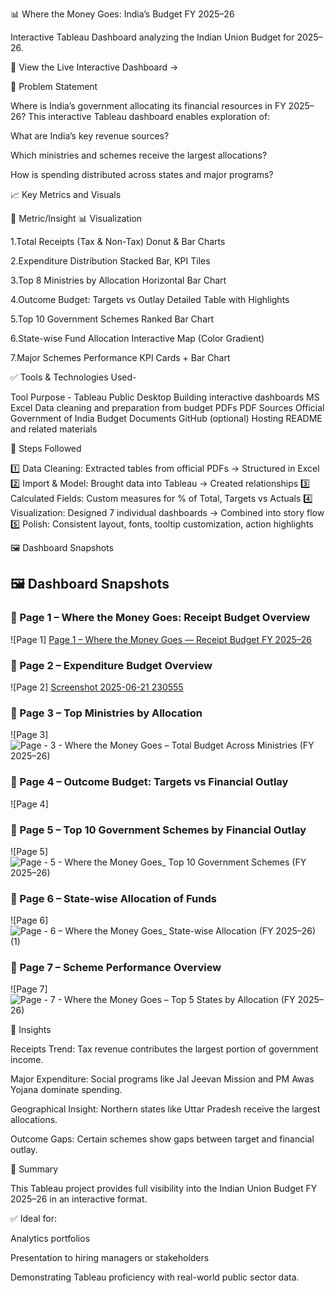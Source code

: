 
📊 Where the Money Goes: India’s Budget FY 2025–26

Interactive Tableau Dashboard analyzing the Indian Union Budget for 2025–26.

🔗 View the Live Interactive Dashboard →

🧠 Problem Statement

Where is India’s government allocating its financial resources in FY 2025–26?
This interactive Tableau dashboard enables exploration of:

What are India’s key revenue sources?

Which ministries and schemes receive the largest allocations?

How is spending distributed across states and major programs?

📈 Key Metrics and Visuals

📌 Metric/Insight	📊 Visualization

1.Total Receipts (Tax & Non-Tax)	Donut & Bar Charts

2.Expenditure Distribution	Stacked Bar, KPI Tiles

3.Top 8 Ministries by Allocation	Horizontal Bar Chart

4.Outcome Budget: Targets vs Outlay	Detailed Table with Highlights

5.Top 10 Government Schemes	Ranked Bar Chart

6.State-wise Fund Allocation	Interactive Map (Color Gradient)

7.Major Schemes Performance	KPI Cards + Bar Chart


✅ Tools & Technologies Used- 

Tool	Purpose -
Tableau Public Desktop	Building interactive dashboards
MS Excel	Data cleaning and preparation from budget PDFs
PDF Sources	Official Government of India Budget Documents
GitHub (optional)	Hosting README and related materials


🔧 Steps Followed

1️⃣ Data Cleaning: Extracted tables from official PDFs → Structured in Excel
2️⃣ Import & Model: Brought data into Tableau → Created relationships
3️⃣ Calculated Fields: Custom measures for % of Total, Targets vs Actuals
4️⃣ Visualization: Designed 7 individual dashboards → Combined into story flow
5️⃣ Polish: Consistent layout, fonts, tooltip customization, action highlights

🖼️ Dashboard Snapshots

## 🖼️ Dashboard Snapshots

### 📌 Page 1 – Where the Money Goes: Receipt Budget Overview
![Page 1]  [Page 1 – Where the Money Goes — Receipt Budget FY 2025–26](https://github.com/user-attachments/assets/d89d7994-a075-4d63-88ef-65a516d7140e)


### 📌 Page 2 – Expenditure Budget Overview
![Page 2]  [Screenshot 2025-06-21 230555](https://github.com/user-attachments/assets/88326736-0a98-4b13-88ab-d9c0a81c47f9)


### 📌 Page 3 – Top Ministries by Allocation
![Page 3]  ![Page - 3 - Where the Money Goes – Total Budget Across Ministries (FY 2025–26)](https://github.com/user-attachments/assets/c84582e4-bce7-44d8-be21-f823ec3ce465)


### 📌 Page 4 – Outcome Budget: Targets vs Financial Outlay
![Page 4]  
### 📌 Page 5 – Top 10 Government Schemes by Financial Outlay
![Page 5]  ![Page - 5 - Where the Money Goes_ Top 10 Government Schemes (FY 2025–26)](https://github.com/user-attachments/assets/3c96bc38-4d8b-4346-95ae-fe2dbfba1a4a)

### 📌 Page 6 – State-wise Allocation of Funds
![Page 6]  ![Page - 6 – Where the Money Goes_ State-wise Allocation (FY 2025–26) (1)](https://github.com/user-attachments/assets/fc517eb3-6283-43e5-ab78-e7ebdf35d0ab)


### 📌 Page 7 – Scheme Performance Overview
![Page 7]  ![Page - 7 - Where the Money Goes – Top 5 States by Allocation (FY 2025–26)](https://github.com/user-attachments/assets/a85dca04-056e-4e0b-bab5-853678305da9)


🧠 Insights

Receipts Trend: Tax revenue contributes the largest portion of government income.

Major Expenditure: Social programs like Jal Jeevan Mission and PM Awas Yojana dominate spending.

Geographical Insight: Northern states like Uttar Pradesh receive the largest allocations.

Outcome Gaps: Certain schemes show gaps between target and financial outlay.

🌟 Summary

This Tableau project provides full visibility into the Indian Union Budget FY 2025–26 in an interactive format.

✅ Ideal for:

Analytics portfolios

Presentation to hiring managers or stakeholders

Demonstrating Tableau proficiency with real-world public sector data.
